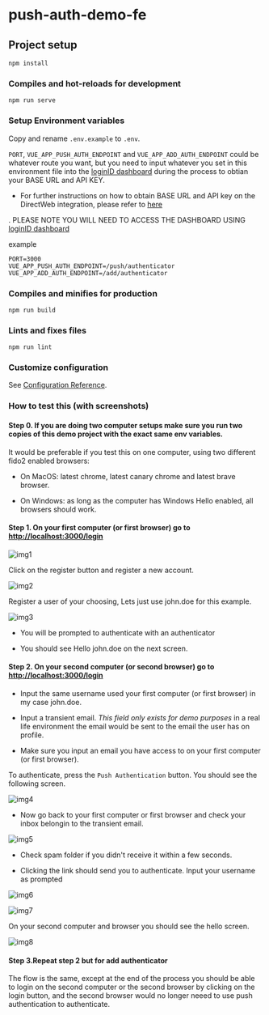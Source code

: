 # push-auth-demo-fe

## Project setup

```
npm install
```

### Compiles and hot-reloads for development

```
npm run serve
```

### Setup Environment variables

Copy and rename `.env.example` to `.env`.

`PORT`, `VUE_APP_PUSH_AUTH_ENDPOINT` and `VUE_APP_ADD_AUTH_ENDPOINT` could be whatever route you want, but you need to input whatever you set in this environment file into the [loginID dashboard](https://sandbox-usw1.api.loginid.io/) during the process to obtian your BASE URL and API KEY.

* For further instructions on how to obtain BASE URL and API key on the DirectWeb integration, please refer to [here](https://docs.loginid.io/websdks/dw#step-1---obtain-your-client-keys)


. PLEASE NOTE YOU WILL NEED TO ACCESS THE DASHBOARD USING [loginID dashboard](https://sandbox-usw1.api.loginid.io/) 

example

```
PORT=3000
VUE_APP_PUSH_AUTH_ENDPOINT=/push/authenticator
VUE_APP_ADD_AUTH_ENDPOINT=/add/authenticator
```

### Compiles and minifies for production

```
npm run build
```

### Lints and fixes files

```
npm run lint
```

### Customize configuration

See [Configuration Reference](https://cli.vuejs.org/config/).

### How to test this (with screenshots)

#### Step 0. If you are doing two computer setups make sure you run two copies of this demo project with the exact same env variables.

It would be preferable if you test this on one computer, using two different fido2 enabled browsers:

* On MacOS: latest chrome, latest canary chrome and latest brave browser.

* On Windows: as long as the computer has Windows Hello enabled, all browsers should work.

#### Step 1. On your first computer (or first browser) go to [http://localhost:3000/login](http://localhost:3000/login)

![img1](./img/1.png)

Click on the register button and register a new account.

![img2](./img/2.png)

Register a user of your choosing, Lets just use john.doe for this example.

![img3](./img/3.png)

* You will be prompted to authenticate with an authenticator

* You should see Hello john.doe on the next screen.

#### Step 2. On your second computer (or second browser) go to [http://localhost:3000/login](http://localhost:3000/login)

* Input the same username used your first computer (or first browser) in my case john.doe.

* Input a transient email. _This field only exists for demo purposes_ in a real life environment the email would be sent to the email the user has on profile.

* Make sure you input an email you have access to on your first computer (or first browser).

To authenticate, press the `Push Authentication` button. You should see the following screen.

![img4](./img/4.png)

* Now go back to your first computer or first browser and check your inbox belongin to the transient email.

![img5](./img/5.png)

* Check spam folder if you didn't receive it within a few seconds.

* Clicking the link should send you to authenticate. Input your username as prompted

![img6](./img/6.png)

![img7](./img/7.png)

On your second computer and browser you should see the hello screen.

![img8](./img/8.png)

#### Step 3.Repeat step 2 but for add authenticator

The flow is the same, except at the end of the process you should be able to login on the second computer or the second browser by clicking on the login button, and the second browser would no longer neeed to use push authentication to authenticate.
